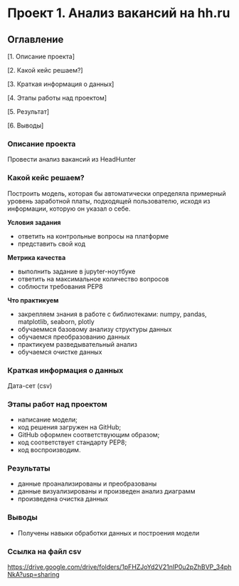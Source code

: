 # Проект 1. Анализ вакансий на hh.ru

## Оглавление
[1. Описание проекта]

[2. Какой кейс решаем?]

[3. Краткая информация о данных]

[4. Этапы работы над проектом]

[5. Результат]

[6. Выводы]

### Описание проекта
Провести анализ вакансий из HeadHunter

### Какой кейс решаем?
Построить модель, которая бы автоматически определяла примерный уровень заработной платы, подходящей пользователю, исходя из информации, которую он указал о себе.

**Условия задания**
- ответить на контрольные вопросы на платформе
- представить свой код

**Метрика качества**
- выполнить задание в jupyter-ноутбуке
- ответить на максимальное количество вопросов
- соблюсти требования PEP8

**Что практикуем**
- закрепляем знания в работе с библиотеками: numpy, pandas, matplotlib, seaborn, plotly
- обучаеммся базовому анализу структуры данных
- обучаемся преобразованию данных
- практикуем разведывательный анализ
- обучаемся очистке данных

### Краткая информация о данных
Дата-сет (csv)

### Этапы работ над проектом
- написание модели;
- код решения загружен на GitHub;
- GitHub оформлен соответствующим образом;
- код соответствует стандарту PEP8;
- код воспроизводим.

### Результаты
- данные проанализированы и преобразованы
- данные визуализированы и произведен анализ диаграмм
- произведена очистка данных

### Выводы
- Получены навыки обработки данных и построения модели

### Ссылка на файл csv
https://drive.google.com/drive/folders/1pFHZJoYd2V21nIP0u2pZhBVP_34phNkA?usp=sharing
